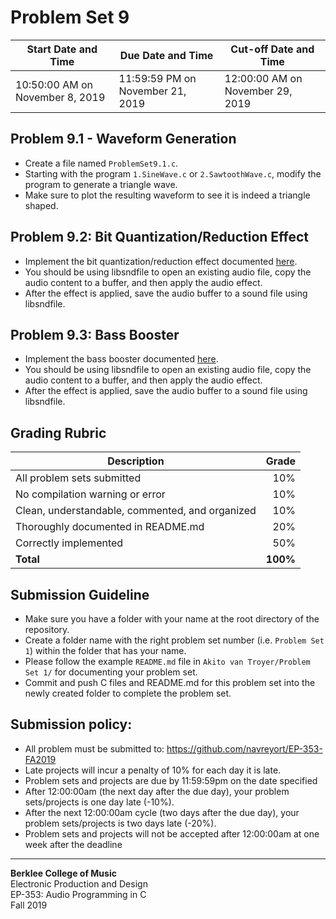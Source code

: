 # Problem Set 9

Start Date and Time| Due Date and Time | Cut-off Date and Time |
---|---|---|
10:50:00 AM on November 8, 2019 | 11:59:59 PM on November 21, 2019 | 12:00:00 AM on November 29, 2019 |

## Problem 9.1 - Waveform Generation
- Create a file named `ProblemSet9.1.c`.
- Starting with the program `1.SineWave.c` or `2.SawtoothWave.c`, modify the program to generate a triangle wave. 
- Make sure to plot the resulting waveform to see it is indeed a triangle shaped.

## Problem 9.2: Bit Quantization/Reduction Effect
- Implement the bit quantization/reduction effect documented [here](https://www.musicdsp.org/en/latest/Effects/96-bit-quantization-reduction-effect.html).
- You should be using libsndfile to open an existing audio file, copy the audio content to a buffer, and then apply the audio effect.
- After the effect is applied, save the audio buffer to a sound file using libsndfile.

## Problem 9.3: Bass Booster
- Implement the bass booster documented [here](https://www.musicdsp.org/en/latest/Filters/235-bass-booster.html).
- You should be using libsndfile to open an existing audio file, copy the audio content to a buffer, and then apply the audio effect.
- After the effect is applied, save the audio buffer to a sound file using libsndfile.

## Grading Rubric
Description|Grade
---|---:|
All problem sets submitted | 10%
No compilation warning or error| 10%
Clean, understandable, commented, and organized | 10%
Thoroughly documented in README.md | 20%
Correctly implemented | 50%
**Total** | **100%**

## Submission Guideline
- Make sure you have a folder with your name at the root directory of the repository.
- Create a folder name with the right problem set number (i.e. `Problem Set 1`) within the folder that has your name.
- Please follow the example `README.md` file in `Akito van Troyer/Problem Set 1/` for documenting your problem set.
- Commit and push C files and README.md for this problem set into the newly created folder to complete the problem set.

## Submission policy:
- All problem must be submitted to: https://github.com/navreyort/EP-353-FA2019
- Late projects will incur a penalty of 10% for each day it is late.
- Problem sets and projects are due by 11:59:59pm on the date specified
- After 12:00:00am (the next day after the due day), your problem sets/projects is one day late (-10%).
- After the next 12:00:00am cycle (two days after the due day), your problem sets/projects is two days late (-20%).
- Problem sets and projects will not be accepted after 12:00:00am at one week after the deadline

--- 
**Berklee College of Music**  
Electronic Production and Design  
EP-353: Audio Programming in C  
Fall 2019